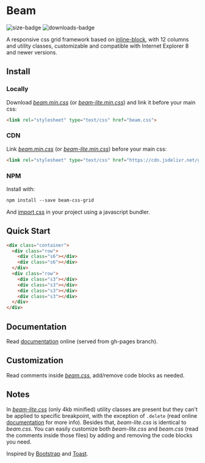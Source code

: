 # Beam

![size-badge](https://img.shields.io/github/size/pldg/beam/beam-lite.min.css.svg)
![downloads-badge](https://img.shields.io/npm/dt/beam-css-grid.svg)

A responsive css grid framework based on [inline-block](https://www.w3schools.com/css/css_inline-block.asp), with 12 columns and utility classes, customizable and compatible with Internet Explorer 8 and newer versions.

## Install

### Locally

Download [*beam.min.css*](./beam.min.css) (or [*beam-lite.min.css*](./beam-lite.min.css)) and link it before your main css:

```html
<link rel="stylesheet" type="text/css" href="beam.css">
```

### CDN

Link [*beam.min.css*](https://cdn.jsdelivr.net/gh/pldg/beam/beam.min.css) (or [*beam-lite.min.css*](https://cdn.jsdelivr.net/gh/pldg/beam/beam-lite.min.css)) before your main css:

```html
<link rel="stylesheet" type="text/css" href="https://cdn.jsdelivr.net/gh/pldg/beam/beam.min.css">
```

### NPM

Install with:

```txt
npm install --save beam-css-grid
```

And [import css](https://github.com/pldg/learn-webpack/tree/master/load-css) in your project using a javascript bundler.

## Quick Start

```html
<div class="container">
  <div class="row">
    <div class="s6"></div>
    <div class="s6"></div>
  </div>
  <div class="row">
    <div class="s3"></div>
    <div class="s3"></div>
    <div class="s3"></div>
    <div class="s3"></div>
  </div>
</div>
```

## Documentation

Read [documentation](https://pldg.github.io/beam/) online (served from gh-pages branch).

## Customization

Read comments inside [*beam.css*](./beam.css), add/remove code blocks as needed.

## Notes

In [*beam-lite.css*](beam-lite.css) (only 4kb minified) utility classes are present but they can't be applied to specific breakpoint, with the exception of `.delete` (read online [documentation](https://pldg.github.io/beam/#utility-classes) for more info). Besides that, *beam-lite.css* is identical to *beam.css*. You can easily customize both *beam-lite.css* and *beam.css* (read the comments inside those files) by adding and removing the code blocks you need.

Inspired by [Bootstrap](https://github.com/twbs/bootstrap) and [Toast](https://github.com/daneden/Toast).
